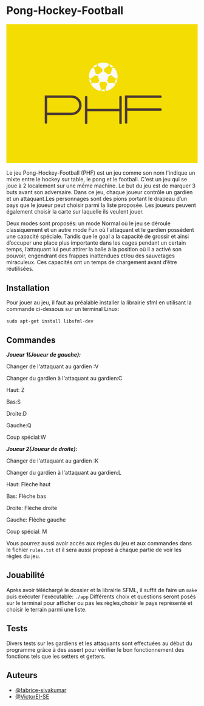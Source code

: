 # Pong-Hockey-Football
![alt text](https://github.com/fabrice-sivakumar/Pong-Hockey-Football/blob/main/phf.png)

Le jeu Pong-Hockey-Football (PHF) est un jeu comme son nom l'indique un mixte entre le hockey sur table, le pong et le football. C'est un jeu qui se joue à 2 localement sur une même machine. Le but du jeu est de marquer 3 buts avant son adversaire. Dans ce jeu, chaque joueur contrôle un gardien et un attaquant.Les personnages sont des pions portant le drapeau d’un pays que le joueur peut choisir parmi la liste proposée. Les joueurs peuvent également choisir la carte sur laquelle ils veulent jouer. 

Deux modes sont proposés: un mode Normal où le jeu se déroule classiquement et un autre mode Fun où l'attaquant et le gardien possèdent une capacité spéciale. 
Tandis que le goal a la capacité de grossir et ainsi d’occuper une place plus importante dans les cages pendant un certain temps, l’attaquant lui peut attirer la balle à la position où il a activé son pouvoir, engendrant des frappes inattendues et/ou des sauvetages miraculeux. Ces capacités ont un temps de chargement avant d’être réutilisées.

## Installation 
Pour jouer au jeu, il faut au préalable installer la librairie sfml en utilisant la commande ci-dessous sur un terminal Linux:

`sudo apt-get install libsfml-dev`

## Commandes
***Joueur 1(Joueur de gauche):***

Changer de l'attaquant au gardien :V

Changer du gardien à l'attaquant au gardien:C

Haut: Z

Bas:S

Droite:D

Gauche:Q

Coup spécial:W

***Joueur 2(Joueur de droite):***

Changer de l'attaquant au gardien :K

Changer du gardien à l'attaquant au gardien:L

Haut: Flèche haut

Bas: Flèche bas

Droite: Flèche droite

Gauche: Flèche gauche

Coup spécial: M


Vous pourrez aussi avoir accès aux règles du jeu et aux commandes dans le fichier `rules.txt` et il sera aussi proposé à chaque partie de voir les règles du jeu.

## Jouabilité
Après avoir téléchargé le dossier et la librairie SFML, il suffit de faire un `make` puis exécuter l'exécutable: `./app`
Différents choix et questions seront posés sur le terminal pour afficher ou pas les règles,choisir le pays représenté et choisir le terrain parmi une liste.

## Tests
Divers tests sur les gardiens et les attaquants sont effectuées au début du programme grâce à des assert pour vérifier le bon fonctionnement des fonctions tels que les setters et getters.

## Auteurs

- [@fabrice-sivakumar](https://github.com/fabrice-sivakumar)
- [@VictorEI-SE](https://github.com/VictorEI-SE)
